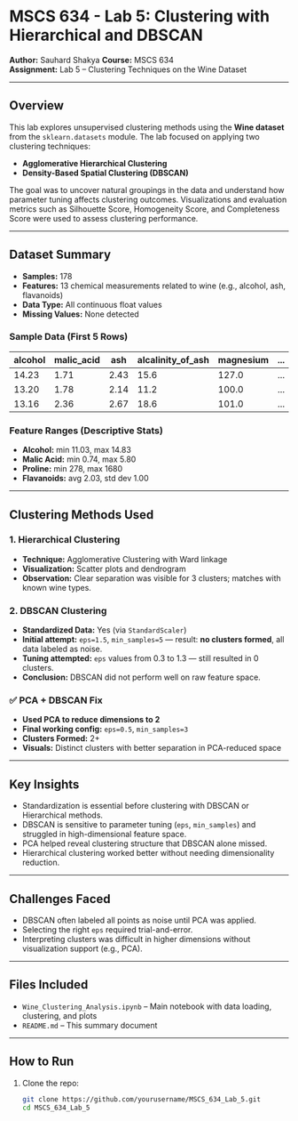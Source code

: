 # MSCS 634 - Lab 5: Clustering with Hierarchical and DBSCAN

**Author:** Sauhard Shakya 
**Course:** MSCS 634  
**Assignment:** Lab 5 – Clustering Techniques on the Wine Dataset

---

## Overview

This lab explores unsupervised clustering methods using the **Wine dataset** from the `sklearn.datasets` module. The lab focused on applying two clustering techniques:

- **Agglomerative Hierarchical Clustering**
- **Density-Based Spatial Clustering (DBSCAN)**

The goal was to uncover natural groupings in the data and understand how parameter tuning affects clustering outcomes. Visualizations and evaluation metrics such as Silhouette Score, Homogeneity Score, and Completeness Score were used to assess clustering performance.

---

## Dataset Summary

- **Samples:** 178  
- **Features:** 13 chemical measurements related to wine (e.g., alcohol, ash, flavanoids)
- **Data Type:** All continuous float values
- **Missing Values:** None detected

### Sample Data (First 5 Rows)

| alcohol | malic\_acid | ash  | alcalinity\_of\_ash | magnesium | ... | proline |
| ------- | ----------- | ---- | ------------------- | --------- | --- | ------- |
| 14.23   | 1.71        | 2.43 | 15.6                | 127.0     | ... | 1065.0  |
| 13.20   | 1.78        | 2.14 | 11.2                | 100.0     | ... | 1050.0  |
| 13.16   | 2.36        | 2.67 | 18.6                | 101.0     | ... | 1185.0  |


### Feature Ranges (Descriptive Stats)
- **Alcohol:** min 11.03, max 14.83  
- **Malic Acid:** min 0.74, max 5.80  
- **Proline:** min 278, max 1680  
- **Flavanoids:** avg 2.03, std dev 1.00

---

## Clustering Methods Used

### 1. Hierarchical Clustering
- **Technique:** Agglomerative Clustering with Ward linkage
- **Visualization:** Scatter plots and dendrogram
- **Observation:** Clear separation was visible for 3 clusters; matches with known wine types.

### 2. DBSCAN Clustering
- **Standardized Data:** Yes (via `StandardScaler`)
- **Initial attempt:** `eps=1.5`, `min_samples=5` — result: **no clusters formed**, all data labeled as noise.
- **Tuning attempted:** `eps` values from 0.3 to 1.3 — still resulted in 0 clusters.
- **Conclusion:** DBSCAN did not perform well on raw feature space.

### ✅ PCA + DBSCAN Fix
- **Used PCA to reduce dimensions to 2**
- **Final working config:** `eps=0.5`, `min_samples=3`
- **Clusters Formed:** 2+
- **Visuals:** Distinct clusters with better separation in PCA-reduced space

---

## Key Insights

- Standardization is essential before clustering with DBSCAN or Hierarchical methods.
- DBSCAN is sensitive to parameter tuning (`eps`, `min_samples`) and struggled in high-dimensional feature space.
- PCA helped reveal clustering structure that DBSCAN alone missed.
- Hierarchical clustering worked better without needing dimensionality reduction.

---

## Challenges Faced

- DBSCAN often labeled all points as noise until PCA was applied.
- Selecting the right `eps` required trial-and-error.
- Interpreting clusters was difficult in higher dimensions without visualization support (e.g., PCA).

---

## Files Included

- `Wine_Clustering_Analysis.ipynb` – Main notebook with data loading, clustering, and plots
- `README.md` – This summary document

---

## How to Run

1. Clone the repo:
   ```bash
   git clone https://github.com/yourusername/MSCS_634_Lab_5.git
   cd MSCS_634_Lab_5
